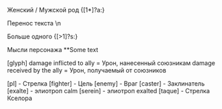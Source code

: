 Женский / Мужской род
{[1*]?а:}

Перенос текста
\n

Больше одного
{[>1]?s:}

Мысли персонажа
**Some text

[glyph]
damage inflicted to ally = Урон, нанесенный союзникам
damage received by the ally = Урон, получаемый от союзников

[pl] - Стрелка
[fighter] - Цель
[enemy] - Враг
[caster] - Заклинатель
[exalte] - элиотроп calm
[serein] - элиотроп exalted
[taque] - Стрелка Кселора